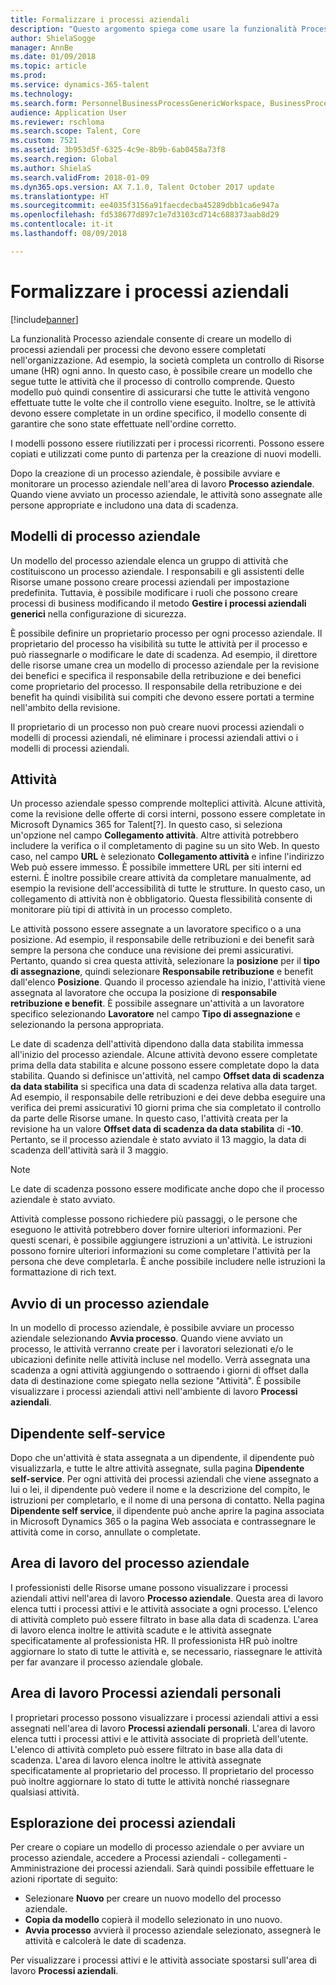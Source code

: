 ```yaml
---
title: Formalizzare i processi aziendali
description: "Questo argomento spiega come usare la funzionalità Processo aziendale per creare un modello di processo aziendale per processi che devono essere completati nell'organizzazione."
author: ShielaSogge
manager: AnnBe
ms.date: 01/09/2018
ms.topic: article
ms.prod: 
ms.service: dynamics-365-talent
ms.technology: 
ms.search.form: PersonnelBusinessProcessGenericWorkspace, BusinessProcessGenericTemplateListpage, BusinessProcessGenericMyTemplates, BusinessProcessGroupAssignment
audience: Application User
ms.reviewer: rschloma
ms.search.scope: Talent, Core
ms.custom: 7521
ms.assetid: 3b953d5f-6325-4c9e-8b9b-6ab0458a73f8
ms.search.region: Global
ms.author: ShielaS
ms.search.validFrom: 2018-01-09
ms.dyn365.ops.version: AX 7.1.0, Talent October 2017 update
ms.translationtype: HT
ms.sourcegitcommit: ee4035f3156a91faecdecba45289dbb1ca6e947a
ms.openlocfilehash: fd538677d897c1e7d3103cd714c688373aab8d29
ms.contentlocale: it-it
ms.lasthandoff: 08/09/2018

---
```

# <a name="formalize-business-processes"></a>Formalizzare i processi aziendali

[!include[banner](includes/banner.md)]

La funzionalità Processo aziendale consente di creare un modello di processi aziendali per processi che devono essere completati nell'organizzazione. Ad esempio, la società completa un controllo di Risorse umane (HR) ogni anno. In questo caso, è possibile creare un modello che segue tutte le attività che il processo di controllo comprende. Questo modello può quindi consentire di assicurarsi che tutte le attività vengono effettuate tutte le volte che il controllo viene eseguito. Inoltre, se le attività devono essere completate in un ordine specifico, il modello consente di garantire che sono state effettuate nell'ordine corretto.

I modelli possono essere riutilizzati per i processi ricorrenti. Possono essere copiati e utilizzati come punto di partenza per la creazione di nuovi modelli.

Dopo la creazione di un processo aziendale, è possibile avviare e monitorare un processo aziendale nell'area di lavoro **Processo aziendale**. Quando viene avviato un processo aziendale, le attività sono assegnate alle persone appropriate e includono una data di scadenza.

## <a name="business-process-templates"></a>Modelli di processo aziendale
Un modello del processo aziendale elenca un gruppo di attività che costituiscono un processo aziendale. I responsabili e gli assistenti delle Risorse umane possono creare processi aziendali per impostazione predefinita. Tuttavia, è possibile modificare i ruoli che possono creare processi di business modificando il metodo **Gestire i processi aziendali generici** nella configurazione di sicurezza.

È possibile definire un proprietario processo per ogni processo aziendale. Il proprietario del processo ha visibilità su tutte le attività per il processo e può riassegnarle o modificare le date di scadenza. Ad esempio, il direttore delle risorse umane crea un modello di processo aziendale per la revisione dei benefici e specifica il responsabile della retribuzione e dei benefici come proprietario del processo. Il responsabile della retribuzione e dei benefit ha quindi visibilità sui compiti che devono essere portati a termine nell'ambito della revisione.

Il proprietario di un processo non può creare nuovi processi aziendali o modelli di processi aziendali, né eliminare i processi aziendali attivi o i modelli di processi aziendali.

## <a name="tasks"></a>Attività
Un processo aziendale spesso comprende molteplici attività. Alcune attività, come la revisione delle offerte di corsi interni, possono essere completate in Microsoft Dynamics 365 for Talent[?]. In questo caso, si seleziona un'opzione nel campo **Collegamento attività**. Altre attività potrebbero includere la verifica o il completamento di pagine su un sito Web. In questo caso, nel campo **URL** è selezionato **Collegamento attività** e infine l'indirizzo Web può essere immesso. È possibile immettere URL per siti interni ed esterni. È inoltre possibile creare attività da completare manualmente, ad esempio la revisione dell'accessibilità di tutte le strutture. In questo caso, un collegamento di attività non è obbligatorio. Questa flessibilità consente di monitorare più tipi di attività in un processo completo.

Le attività possono essere assegnate a un lavoratore specifico o a una posizione. Ad esempio, il responsabile delle retribuzioni e dei benefit sarà sempre la persona che conduce una revisione dei premi assicurativi. Pertanto, quando si crea questa attività, selezionare la **posizione** per il **tipo di assegnazione**, quindi selezionare **Responsabile retribuzione** e benefit dall'elenco **Posizione**. Quando il processo aziendale ha inizio, l'attività viene assegnata al lavoratore che occupa la posizione di **responsabile retribuzione e benefit**. È possibile assegnare un'attività a un lavoratore specifico selezionando **Lavoratore** nel campo **Tipo di assegnazione** e selezionando la persona appropriata.

Le date di scadenza dell'attività dipendono dalla data stabilita immessa all'inizio del processo aziendale. Alcune attività devono essere completate prima della data stabilita e alcune possono essere completate dopo la data stabilita. Quando si definisce un'attività, nel campo **Offset data di scadenza da data stabilita** si specifica una data di scadenza relativa alla data target. Ad esempio, il responsabile delle retribuzioni e dei deve debba eseguire una verifica dei premi assicurativi 10 giorni prima che sia completato il controllo da parte delle Risorse umane. In questo caso, l'attività creata per la revisione ha un valore **Offset data di scadenza da data stabilita** di **-10**. Pertanto, se il processo aziendale è stato avviato il 13 maggio, la data di scadenza dell'attività sarà il 3 maggio.

> [!NOTE]
> Le date di scadenza possono essere modificate anche dopo che il processo aziendale è stato avviato.

Attività complesse possono richiedere più passaggi, o le persone che eseguono le attività potrebbero dover fornire ulteriori informazioni. Per questi scenari, è possibile aggiungere istruzioni a un'attività. Le istruzioni possono fornire ulteriori informazioni su come completare l'attività per la persona che deve completarla. È anche possibile includere nelle istruzioni la formattazione di rich text.

## <a name="starting-a-business-process"></a>Avvio di un processo aziendale
In un modello di processo aziendale, è possibile avviare un processo aziendale selezionando **Avvia processo**. Quando viene avviato un processo, le attività verranno create per i lavoratori selezionati e/o le ubicazioni definite nelle attività incluse nel modello. Verrà assegnata una scadenza a ogni attività aggiungendo o sottraendo i giorni di offset dalla data di destinazione come spiegato nella sezione "Attività". È possibile visualizzare i processi aziendali attivi nell'ambiente di lavoro **Processi aziendali**.

## <a name="employee-self-service"></a>Dipendente self-service
Dopo che un'attività è stata assegnata a un dipendente, il dipendente può visualizzarla, e tutte le altre attività assegnate, sulla pagina **Dipendente self-service**. Per ogni attività dei processi aziendali che viene assegnato a lui o lei, il dipendente può vedere il nome e la descrizione del compito, le istruzioni per completarlo, e il nome di una persona di contatto. Nella pagina **Dipendente self service**, il dipendente può anche aprire la pagina associata in Microsoft Dynamics 365 o la pagina Web associata e contrassegnare le attività come in corso, annullate o completate.

## <a name="business-process-workspace"></a>Area di lavoro del processo aziendale
I professionisti delle Risorse umane possono visualizzare i processi aziendali attivi nell'area di lavoro **Processo aziendale**. Questa area di lavoro elenca tutti i processi attivi e le attività associate a ogni processo. L'elenco di attività completo può essere filtrato in base alla data di scadenza. L'area di lavoro elenca inoltre le attività scadute e le attività assegnate specificatamente al professionista HR. Il professionista HR può inoltre aggiornare lo stato di tutte le attività e, se necessario, riassegnare le attività per far avanzare il processo aziendale globale.

## <a name="my-business-processes-workspace"></a>Area di lavoro Processi aziendali personali
I proprietari processo possono visualizzare i processi aziendali attivi a essi assegnati nell'area di lavoro **Processi aziendali personali**. L'area di lavoro elenca tutti i processi attivi e le attività associate di proprietà dell'utente. L'elenco di attività completo può essere filtrato in base alla data di scadenza. L'area di lavoro elenca inoltre le attività assegnate specificatamente al proprietario del processo. Il proprietario del processo può inoltre aggiornare lo stato di tutte le attività nonché riassegnare qualsiasi attività.

## <a name="navigating-business-processes"></a>Esplorazione dei processi aziendali
Per creare o copiare un modello di processo aziendale o per avviare un processo aziendale, accedere a Processi aziendali - collegamenti - Amministrazione dei processi aziendali. Sarà quindi possibile effettuare le azioni riportate di seguito:

- Selezionare **Nuovo** per creare un nuovo modello del processo aziendale.
- **Copia da modello** copierà il modello selezionato in uno nuovo.
- **Avvia processo** avvierà il processo aziendale selezionato, assegnerà le attività e calcolerà le date di scadenza.

Per visualizzare i processi attivi e le attività associate spostarsi sull'area di lavoro **Processi aziendali**.


